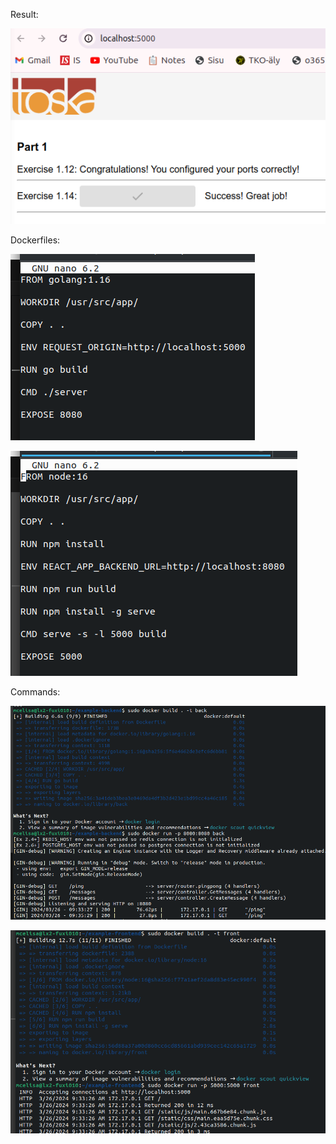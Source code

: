 Result:

![alt text](image-22.png)


Dockerfiles:

![alt text](image-23.png)

![alt text](image-24.png)


Commands:

![alt text](image-25.png)

![alt text](image-26.png)